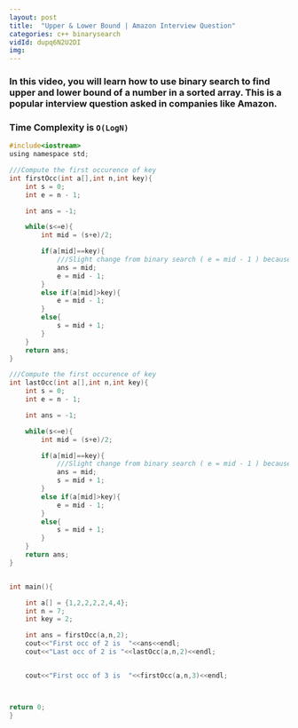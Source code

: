 ```yaml
---
layout: post
title:  "Upper & Lower Bound | Amazon Interview Question"
categories: c++ binarysearch
vidId: dupq6N2U2DI
img: 
---
```


### In this video, you will learn how to use binary search to find upper and lower bound of a number in a sorted array. This is a popular interview question asked in companies like Amazon.

### Time Complexity is `O(LogN)`

```c
#include<iostream>
using namespace std;

///Compute the first occurence of key
int firstOcc(int a[],int n,int key){
    int s = 0;
    int e = n - 1;

    int ans = -1;

    while(s<=e){
        int mid = (s+e)/2;

        if(a[mid]==key){
            ///Slight change from binary search ( e = mid - 1 ) because we want to find in left part.
            ans = mid;
            e = mid - 1;
        }
        else if(a[mid]>key){
            e = mid - 1;
        }
        else{
            s = mid + 1;
        }
    }
    return ans;
}

///Compute the first occurence of key
int lastOcc(int a[],int n,int key){
    int s = 0;
    int e = n - 1;

    int ans = -1;

    while(s<=e){
        int mid = (s+e)/2;

        if(a[mid]==key){
            ///Slight change from binary search ( e = mid - 1 ) because we want to find in left part.
            ans = mid;
            s = mid + 1;
        }
        else if(a[mid]>key){
            e = mid - 1;
        }
        else{
            s = mid + 1;
        }
    }
    return ans;
}


int main(){

    int a[] = {1,2,2,2,2,4,4};
    int n = 7;
    int key = 2;

    int ans = firstOcc(a,n,2);
    cout<<"First occ of 2 is  "<<ans<<endl;
    cout<<"Last occ of 2 is "<<lastOcc(a,n,2)<<endl;


    cout<<"First occ of 3 is  "<<firstOcc(a,n,3)<<endl;



return 0;
}
```
